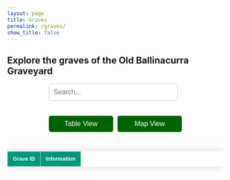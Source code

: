 ```yaml
---
layout: page
title: Graves
permalink: /graves/
show_title: false
---
```


<div class="welcome-banner">
  <h2>Explore the graves of the Old Ballinacurra Graveyard</h2>
</div>

<div class="home-search">
    <form id="search-form">
    <input type="text" id="search-input" placeholder="Search...">
    <!-- <button type="button" id="find-button">Find</button> -->
    </form>
</div>

<div class="view-toggle">
  <button id="table-view-btn">Table View</button>
  <button id="map-view-btn">Map View</button>
</div>

<div id="map-view" class="view" style="display: none;">
  <div class="map-container">
    <img src="{{ '/assets/imgs/grave-map-worked.jpg' | relative_url }}" alt="Map" id="main-map">
    <div class="shade" style="left: 50px; top: 50px; width: 70px; height: 50px;" data-info="Information about Area 1"></div>
    <div class="shade" style="left: 200px; top: 200px; width: 70px; height: 50px;" data-info="Information about Area 2"></div>
    <!-- Add more shaded divs as needed -->
    <div id="info-box"></div>
  </div>
</div>

<div id="table-view" class="view">
  <div class="table-container">
    <table id="graves-table">
      <thead>
        <tr>
          <th>Grave ID</th>
          <th>Information</th>
        </tr>
      </thead>
      <tbody>
        <!-- Table content will be dynamically generated -->
      </tbody>
    </table>
  </div>
</div>

<style>
  /* Search  */
  .home-search {
    margin-bottom: 20px;
    text-align: center;
  }

  .home-search input[type="text"] {
    padding: 10px;
    font-size: 16px;
    width: calc(100% - 20px);
    max-width: 300px;
    border: 1px solid #ccc;
    border-radius: 5px;
    margin-right: 10px;
    margin-bottom: 10px;
  }

  .home-search button {
    background-color: #006400;
    color: #ffffff;
    border: none;
    padding: 10px 20px;
    cursor: pointer;
    font-size: 16px;
    border-radius: 5px;
    transition: background-color 0.3s ease;
  }

  .view-toggle {
    margin-bottom: 20px;
    display: flex;
    justify-content: center;
    flex-wrap: wrap;
  }

  .view-toggle button {
    background-color: #006400;
    color: #ffffff;
    border: none;
    padding: 10px 20px;
    margin: 5px;
    cursor: pointer;
    font-size: 16px;
    border-radius: 5px;
    transition: background-color 0.3s ease;
    flex: 1;
    max-width: 150px;
  }

  .view-toggle button:hover {
    background-color: #004d00;
  }

  /* Map Container */
  .map-container {
    position: relative;
    width: 100%;
    overflow: hidden;
  }

  #main-map {
    width: 100%;
    height: auto;
    display: block;
  }

  .shade {
    position: absolute;
    background-color: rgba(0, 0, 0, 0.5);
    cursor: pointer;
  }

  #info-box {
    position: absolute;
    background-color: white;
    border: 1px solid #ccc;
    padding: 10px;
    display: none;
    max-width: 80%;
    word-wrap: break-word;
  }

  /* Table Container */
  .table-container {
    width: 100%;
    overflow-x: auto;
  }

  #graves-table {
    width: 100%;
    border-collapse: collapse;
    margin: 20px 0;
    font-size: 0.9em;
    font-family: 'Arial', sans-serif;
    min-width: 300px;
    box-shadow: 0 0 20px rgba(0, 0, 0, 0.15);
  }

  #graves-table th, #graves-table td {
    padding: 10px 12px;
    border: 1px solid #ccc;
    text-align: left;
  }

  #graves-table thead tr {
    background-color: #009879;
    color: #ffffff;
    text-align: left;
  }

  #graves-table tbody tr {
    border-bottom: 1px solid #dddddd;
  }

  #graves-table tbody tr:nth-of-type(even) {
    background-color: #f3f3f3;
  }

  /* Responsive adjustments */
  @media screen and (max-width: 768px) {
    .home-search input[type="text"] {
      width: calc(100% - 20px);
      margin-right: 0;
    }

    .view-toggle button {
      width: calc(50% - 10px);
      margin: 5px;
    }

    #graves-table {
      font-size: 0.8em;
    }

    #graves-table th, #graves-table td {
      padding: 6px 8px;
    }

    .welcome-banner h2 {
      font-size: 1.2em;
    }
  }
</style>
<script>
  const dataUrl = "{{ '/assets/data/vip_grave_list.txt' | relative_url }}";
</script>
<script src="{{ '/assets/js/graves.js' | relative_url }}"></script>
